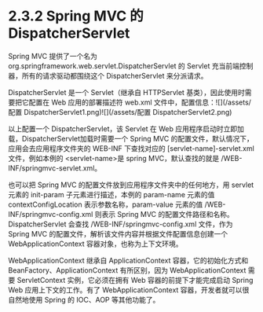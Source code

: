 # 2.3.2 Spring MVC 的 DispatcherServlet

Spring MVC 提供了一个名为 org.springframework.web.servlet.DispatcherServlet 的 Servlet 充当前端控制器，所有的请求驱动都围绕这个 DispatcherServlet 来分派请求。

DispatcherServlet 是一个 Servlet（继承自 HTTPServlet 基类），因此使用时需要把它配置在 Web 应用的部署描述符 web.xml 文件中，配置信息：![](/assets/配置 DispatcherServlet1.png)![](/assets/配置 DispatcherServlet2.png)

以上配置一个 DispatcherServlet，该 Servlet 在 Web 应用程序启动时立即加载，DispatcherServlet加载时需要一个 Spring MVC 的配置文件，默认情况下，应用会去应用程序文件夹的 WEB-INF 下查找对应的 \[servlet-name\]-servlet.xml 文件，例如本例的 &lt;servlet-name&gt;是 spring MVC，默认查找的就是 /WEB-INF/springmvc-servlet.xml。

也可以把 Spring MVC 的配置文件放到应用程序文件夹中的任何地方，用 servlet 元素的 init-param 子元素进行描述，本例的 param-name 元素的值 contextConfigLocation 表示参数名称，param-value 元素的值 /WEB-INF/springmvc-config.xml 则表示 Spring MVC 的配置文件路径和名称。DispatcherServlet 会查找 /WEB-INF/springmvc-config.xml 文件，作为 Spring MVC 的配置文件，解析该文件内容并根据文件配置信息创建一个 WebApplicationContext 容器对象，也称为上下文环境。

WebApplicationContext 继承自 ApplicationContext 容器，它的初始化方式和 BeanFactory、ApplicationContext 有所区别，因为 WebApplicationContext 需要 ServletContext 实例，它必须在拥有 Web 容器的前提下才能完成启动 Spring Web 应用上下文的工作。有了 WebApplicationContext 容器，开发者就可以很自然地使用 Spring 的 IOC、AOP 等其他功能了。



